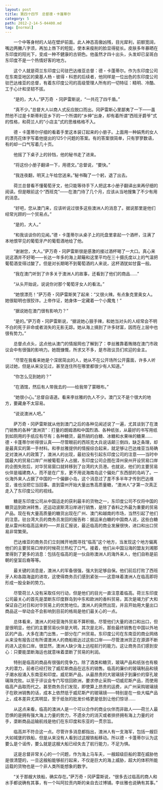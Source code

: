 ```yaml
---
layout: post
title: 第四十四节　总督德・卡蓬蒂尔
category: 5
path: 2012-2-14-5-04400.md
tag: [normal]
---
```


　　一个中等身材的人站在壁炉前面。此人神态高傲凶残，目光犀利，前额宽阔，嘴边两撇八字须，再加上唇下的短髭，使本来瘦削的脸显得挺长。皮肤多年暴晒在东印度的阳光下，变成一种不健康的古铜色。他虽然才四十出头，头发却已呈斑白东印度不是一个热情好客的地方。

　　这个人就是荷兰东印度公司驻巴达维亚总督：德・卡蓬蒂尔。作为东印度公司在东南亚地区的奠基人杨・彼得・科恩的后续者，他同样是一位出色的东印度公司驻巴达维亚的总督，有着东印度公司的高级管理人所有的一切特征：精明、冷酷、工于心计和坚韧不拔。

　　“是的，大人，”萨万奇 ・冈萨雷斯说，“一共花了四千盾。”

　　“真不少。”总督大人以商人式反应脱口而出。冈萨雷斯心里鄙夷了一下――虽然他不过是卡斯蒂利亚乡下的一个所谓的“乡绅”出身，却有着所谓“西班牙爵爷”式的性格，和荷兰人的“小店主”式的思维格格不入。

　　德・卡蓬蒂尔仔细的看着手里这本装订起来的小册子。上面用一种娟秀的女人的漂亮花体字写着他提出的125个问题的答案。有的答案很简单，只有寥寥数语，有的却一口气写着几十页。

　　他摇了下桌子上的铃铛，他的秘书走了进来。

　　“将这份小册子翻译一下，用德文。”总督说，“要快。”

　　“我连夜翻，明天上午给您送来。”秘书鞠了一个躬，退了出去。

　　荷兰总督看不懂葡萄牙文，他只能等待手下人把这本小册子翻译出来再仔细的阅读。但是眼前这个“西班克”――在澳门待了几个月，应该从当地搜集了不少有用的消息。

　　“好吧，您从澳门来，应该听说过很多这些澳洲人的消息了。据说那里是他们经常光顾的一个贸易点。”

　　“是的，大人。”

　　“和我谈谈你的见闻。”德・卡蓬蒂尔从桌子上的托盘里拿起一个酒杯，注满了本地恨罕见的葡萄牙产的葡萄酒地给了他。

　　“谢谢您，大人。”萨万奇・冈萨雷斯很是感激的接过酒杯喝了一大口。真心来说这酒并不好喝――长达一年多的海上颠簸和这里平均在三十摄氏度以上的气温把葡萄酒变得过酸了。但是对长期喝不到葡萄酒的人来说，这杯酒犹如甘露一般。

　　“我在澳门听到了许多关于澳洲人的故事，还看到了他们的商品……”

　　“从头开始说，说说你对那个葡萄牙女人的看法。”

　　“她恨漂亮！”萨万奇・冈萨雷斯笑了起来：“又很火辣。有点象克里奥女人。她很聪明也很狡诈。上帝作证，她身体一定藏着一个小魔鬼！”

　　“据说她在澳门很有影响力？”

　　“是的。”萨万奇・冈萨雷斯说，“据说她心狠手辣，和她当对头的人经常会不明不白的死于非命或者消失的无影无踪。她从海上搞到了许多财富，因而在上层中也很有势力。”

　　总督点点头，这点他从澳门的情报网也了解到了：李丝雅靠着贿赂在澳门市政议会中有很强的影响力。她既慷慨，所求又不多，是市政议员们欢迎的金主。

　　”尽管在我看来她是个深居简出的人，她从不在公开场所公开露面，许多人听说过她，但是从来没见过，甚至连住所在哪里都很少有人知道。”

　　“你怎么见到她的？”

　　“在酒馆，然后有人带我去的――给我带了蒙眼布。”

　　“她很小心。”总督自语道。看来李丝雅的仇人不少。澳门又不是个很大的地方，要藏身不太容易。

　　“说说澳洲人吧。”

　　萨万奇・冈萨雷斯就从他到澳门之后的各种见闻述说了一遍，尤其谈到了在澳门销售的各种“澳洲货”：打量的朗姆酒和中国烈酒、各种纸张，从最好的书写用纸到如厕用的手纸应有尽有；各种糖货，最热销的白糖、冰糖和水果味的糖果……德・卡蓬蒂尔听得很认真――尽管眼前的西班克大兵说话颠三倒四，缺乏条理，却是最真实的第一手材料。和李丝雅提供的情报综合起来，就足够让巴达维亚当局确定对澳洲人的政策了，澳洲人的出现，最初没有引起东印度公司的注意――当时中国最大的贸易口岸广州被葡萄牙人占据，东印度公司企图在漳州泉州开设贸易口岸的企图失败后，对华贸易窗口就转移到了台湾的大员港。也就说，他们的主要贸易伙伴是福建商人，而不是在广东，更不用说海南岛这个偏处广东西部的岛屿了。一伙海外来人占据了中国的一个偏僻小岛，这个消息过了差不多半年才传到巴达维亚，谁也没把它当回事。直到雷州开始大量出售高质量糖，“澳洲人”才第一次真正走入了东印度公司的视线。

　　糖是东印度公司从中国运走的获利最丰的货物之一，东印度公司不仅将中国的糖货运到欧洲转售，还运动波斯湾沿岸进行销售，是除了香料之外最为重要的贸易产品。现在有大量高质量的糖货出现在广州、澳门和越南的市场，当然引起了他们的注意。驻台湾大员的商务员发回的报告称：据运来白糖的中国商人说，这些白糖是从雷州和临高运来的――并且汇报说，最近临高的商业发展很快，进口和出口贸易非常繁荣。

　　巴达维亚的商务员们立刻摊开地图寻找“临高”这个地方，当发现这个地方偏离他们的主要贸易口岸的时候荷兰热松了口气。接着，他们从中国沿海的盟友刘湘那里得到了更多的消息：包括在临高的是一伙自称澳洲人的海外来人，他们自称是前朝的皇室后裔等等。

　　最关键的消息是，澳洲人的军备很强，强大到足够自保。他们前后打败了西班牙人和各路海盗的进攻，这使得商务员们感到紧张――这意味着澳洲人在临高即将形成一股全新的势力。

　　尽管荷兰人没有采取任何行动，但是他们的目光一直注意着临高。荷兰东印度公司最关心的首先是垄断东印度群岛到中东和欧洲的香料贸易，其次是竭力扩大和保证自己对日和对华贸易上的优势地位。澳洲人的突然出现，并且开始用大量出口商品这一举动会不会影响到目前的格局是他们最关心的一点。

　　总体看来，澳洲人的经营海外贸易不算积极。尽管他们大量的进口和出口，但是很明显，他们的主要贸易伙伴是大明，其次是北圻。那些最终销售在中国以外地区的产品，大多在澳门出售，一部分在广州贸易。东印度公司在东南亚的商业网络从来没有报告过有所谓澳洲人的商船抵达过这些口岸――尽管澳洲货正在源源不断的进入这些口岸。很显然，澳洲人缺少海上远程航行的能力。这让商务员们感到安心：只要能垄断海运也就意味着垄断了贸易的利润。

　　特别是临高的商品有很强的竞争力。除了酒类和糖货，玻璃产品和纸张也有极大的潜力，前者已经打败了威尼斯商品在远东的销售。临高的廉价的玻璃制品和镜子潮水般涌入东南亚和印度。威尼斯产品，从最昂贵的大玻璃镜子到廉价的穿孔玻璃珠完败。以至于评议会专门写信回欧洲，要求停止采购一切威尼斯产品，而使用临高产品取而代之。甚至商务员们发现，即使算上昂贵的运费，从广州采购玻璃镜子在欧洲销售的话，成本上依然低于威尼斯产的玻璃镜――特别是在一些大幅产品上，成本差异尤其明显，至于纸张的批发价格更是低到让他们惊讶……

　　从这点来看，临高的澳洲人是一个可以合作的商业伙伴而非敌人――荷兰人最恐惧的是拥有强大海上力量的势力，不遗余力的消灭或者排挤拥有海上力量的对手，垄断商品运输航线是他们在东印度和东亚的一贯宗旨。

　　临高并不符合这一点。尽管许多消息都指出，澳洲人有一支海军，包括一艘巨大如城堡的铁船，但是从来没有人看到过这艘铁船移动。所以德・卡蓬蒂尔认为这要么是个谣传，要么就是这艘大船已经失去了航行能力，不足为惧。

　　这是总督非常关心的一个问题，作为海上马车夫，一艘超级巨船的潜在威胁他是很清楚的，一旦这艘船能够航行起来，不仅是巨大的海上威胁，超大的体积所能运载的货物也是一个非人类所能想象的数字。

　　“关于那艘大铁船，确实存在。”萨万奇・冈萨雷斯说，“很多去过临高的商人和水手都说确有其事，有一个叫阿拉贡内斯的亲自去过博铺。李丝雅也说确有其事。”